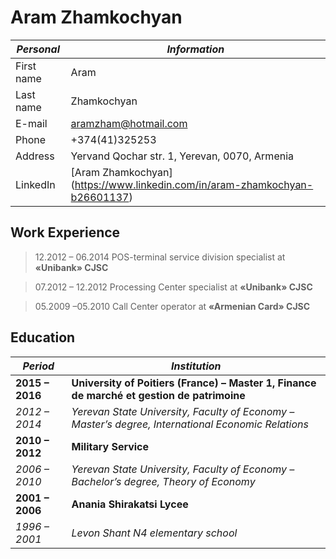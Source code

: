 # Aram Zhamkochyan

_Personal_ | _Information_
-----------|------------
First name | Aram
Last name| Zhamkochyan
E-mail| aramzham@hotmail.com
Phone | +374(41)325253
Address | Yervand Qochar str. 1, Yerevan, 0070, Armenia
LinkedIn | [Aram Zhamkochyan] (https://www.linkedin.com/in/aram-zhamkochyan-b26601137)

## Work Experience
> 12.2012 – 06.2014    POS-terminal service division specialist at **«Unibank» CJSC**

> 07.2012 – 12.2012    Processing Center specialist at **«Unibank» CJSC**

> 05.2009 –05.2010     Call Center operator at **«Armenian Card» CJSC** 

## Education

_Period_ | _Institution_
---------|---------------
**2015 – 2016**|**University of Poitiers (France) – Master 1, Finance de marché et gestion de patrimoine**
_2012 – 2014_|_Yerevan State University, Faculty of Economy – Master’s degree, International Economic Relations_
**2010 – 2012**|**Military Service**
_2006 – 2010_|_Yerevan State University, Faculty of Economy – Bachelor’s degree, Theory of Economy_
**2001 – 2006**|**Anania Shirakatsi Lycee**
_1996 – 2001_|_Levon Shant N4 elementary school_
